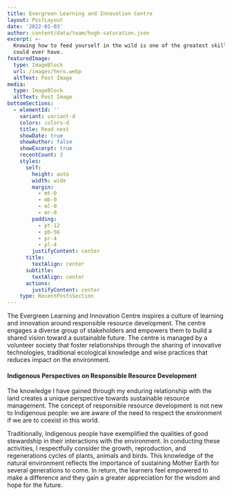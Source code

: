```yaml
---
title: Evergreen Learning and Innovation Centre
layout: PostLayout
date: '2022-01-03'
author: content/data/team/hugh-saturation.json
excerpt: >-
  Knowing how to feed yourself in the wild is one of the greatest skills you
  could ever have.
featuredImage:
  type: ImageBlock
  url: /images/hero.webp
  altText: Post Image
media:
  type: ImageBlock
  altText: Post Image
bottomSections:
  - elementId: ''
    variant: variant-d
    colors: colors-d
    title: Read next
    showDate: true
    showAuthor: false
    showExcerpt: true
    recentCount: 3
    styles:
      self:
        height: auto
        width: wide
        margin:
          - mt-0
          - mb-0
          - ml-0
          - mr-0
        padding:
          - pt-12
          - pb-56
          - pr-4
          - pl-4
        justifyContent: center
      title:
        textAlign: center
      subtitle:
        textAlign: center
      actions:
        justifyContent: center
    type: RecentPostsSection
---
```

The Evergreen Learning and Innovation Centre inspires a culture of learning and innovation around responsible resource development. The centre engages a diverse group of stakeholders and empowers them to build a shared vision toward a sustainable future. The centre is managed by a volunteer society that foster relationships through the sharing of innovative technologies, traditional ecological knowledge and wise practices that reduces impact on the environment.

#### Indigenous Perspectives on Responsible Resource Development

The knowledge I have gained through my enduring relationship with the land creates a unique perspective towards sustainable resource management. The concept of responsible resource development is not new to Indigenous people: we are aware of the need to respect the environment if we are to coexist in this world.

Traditionally, Indigenous people have exemplified the qualities of good stewardship in their interactions with the environment. In conducting these activities, I respectfully consider the growth, reproduction, and regenerations cycles of plants, animals and birds. This knowledge of the natural environment reflects the importance of sustaining Mother Earth for several generations to come. In return, the learners feel empowered to make a difference and they gain a greater appreciation for the wisdom and hope for the future.